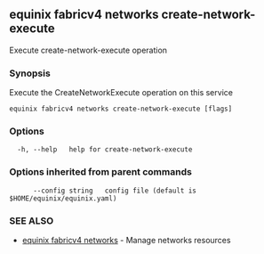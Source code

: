## equinix fabricv4 networks create-network-execute

Execute create-network-execute operation

### Synopsis

Execute the CreateNetworkExecute operation on this service

```
equinix fabricv4 networks create-network-execute [flags]
```

### Options

```
  -h, --help   help for create-network-execute
```

### Options inherited from parent commands

```
      --config string   config file (default is $HOME/equinix/equinix.yaml)
```

### SEE ALSO

* [equinix fabricv4 networks](equinix_fabricv4_networks.md)	 - Manage networks resources

